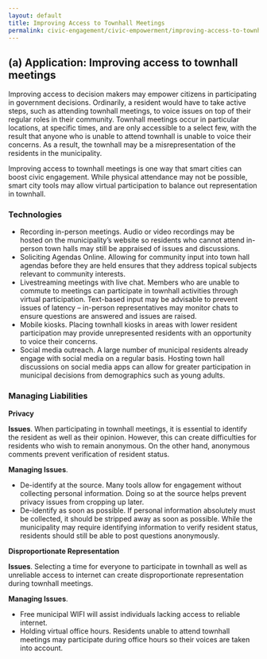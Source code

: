 ```yaml
---
layout: default
title: Improving Access to Townhall Meetings
permalink: civic-engagement/civic-empowerment/improving-access-to-townhall-meetings.html
---
```


## (a) Application: Improving access to townhall meetings

Improving access to decision makers may empower citizens in participating in government decisions. Ordinarily, a resident would have to take active steps, such as attending townhall meetings, to voice issues on top of their regular roles in their community. Townhall meetings occur in particular locations, at specific times, and are only accessible to a select few, with the result that anyone who is unable to attend townhall is unable to voice their concerns. As a result, the townhall may be a misrepresentation of the residents in the municipality. 

Improving access to townhall meetings is one way that smart cities can boost civic engagement. While physical attendance may not be possible, smart city tools may allow virtual participation to balance out representation in townhall.

### Technologies

* Recording in-person meetings. Audio or video recordings may be hosted on the municipality’s website so residents who cannot attend in-person town halls may still be appraised of issues and discussions. 
* Soliciting Agendas Online. Allowing for community input into town hall agendas before they are held ensures that they address topical subjects relevant to community interests.
* Livestreaming meetings with live chat. Members who are unable to commute to meetings can participate in townhall activities through virtual participation. Text-based input may be advisable to prevent issues of latency – in-person representatives may monitor chats to ensure questions are answered and issues are raised.
* Mobile kiosks. Placing townhall kiosks in areas with lower resident participation may provide unrepresented residents with an opportunity to voice their concerns.
* Social media outreach. A large number of municipal residents already engage with social media on a regular basis. Hosting town hall discussions on social media apps can allow for greater participation in municipal decisions from demographics such as young adults. 

### Managing Liabilities 

**Privacy** 

**Issues**. When participating in townhall meetings, it is essential to identify the resident as well as their opinion. However, this can create difficulties for residents who wish to remain anonymous. On the other hand, anonymous comments prevent verification of resident status.

**Managing Issues**. 
 * De-identify at the source. Many tools allow for engagement without collecting personal information. Doing so at the source helps prevent privacy issues from cropping up later. 
 * De-identify as soon as possible.  If personal information absolutely must be collected, it should be stripped away as soon as possible. While the municipality may require identifying information to verify resident status, residents should still be able to post questions anonymously.

**Disproportionate Representation** 

**Issues**. Selecting a time for everyone to participate in townhall as well as unreliable access to internet can create disproportionate representation during townhall meetings. 

**Managing Issues**. 
 * Free municipal WIFI will assist individuals lacking access to reliable internet. 
 * Holding virtual office hours. Residents unable to attend townhall meetings may participate during office hours so their voices are taken into account. 
